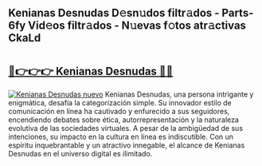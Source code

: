 ## Kenianas Desnudas D𝚎sn𝚞dos filtr𝚊dos - Parts-6fy Vid𝚎os filtr𝚊dos - N𝚞evas f𝚘tos atr𝚊ctivas CkaLd

# <h2><a href="http://mb68clv.tromn.icu/?c=Kenianas+Desnudas">🔗👉👉👉 Kenianas Desnudas 🔗🔗</a></h2>

[![Kenianas Desnudas nuevo](https://i.imgur.com/pEAQMta.gif)](http://mb68clv.tromn.icu/?c=Kenianas+Desnudas)
Kenianas Desnudas, una persona intrigante y enigmática, desafía la categorización simple. Su innovador estilo de comunicación en línea ha cautivado y enfurecido a sus seguidores, encendiendo debates sobre ética, autorrepresentación y la naturaleza evolutiva de las sociedades virtuales. A pesar de la ambigüedad de sus intenciones, su impacto en la cultura en línea es indiscutible. Con un espíritu inquebrantable y un atractivo innegable, el alcance de Kenianas Desnudas en el universo digital es ilimitado.
